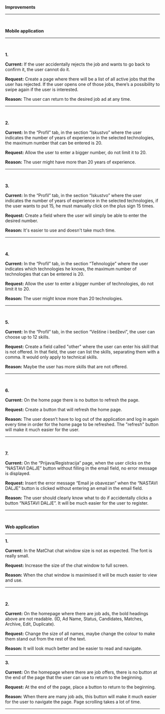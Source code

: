 **Improvements**<hr>﻿


﻿**Mobile application**<hr>﻿

**1.**

**Current:** If the user accidentally rejects the job and wants to go back to confirm it, the user cannot do it.

**Request:** Create a page where there will be a list of all active jobs that the user has rejected. If the user opens one of those jobs, there’s a possibility to swipe again if the user is interested.

**Reason:** The user can return to the desired job ad at any time.
<hr>﻿

**2.**

**Current:** In the “Profil” tab, in the section “Iskustvo”  where the user indicates the number of years of experience in the selected technologies, the maximum number that can be entered is 20.

**Request:** Allow the user to enter a bigger number, do not limit it to 20.

**Reason:** The user might have more than 20 years of experience.
<hr>﻿

**3.**

**Current:** In the “Profil” tab, in the section “Iskustvo” where the user indicates the number of years of experience in the selected technologies, if the user wants to put 15, he must manually click on the plus sign 15 times.

**Request:** Create a field where the user will simply be able to enter the desired number.

**Reason:** It's easier to use and doesn't take much time.
<hr>﻿

**4.**

**Current:** In the “Profil” tab, in the section “Tehnologije” where the user indicates which technologies he knows, the maximum number of technologies that can be entered is 20.

**Request:** Allow the user to enter a bigger number of technologies, do not limit it to 20.

**Reason:** The user might know more than 20 technologies.
<hr>﻿



**5.**

**Current:** In the “Profil” tab, in the section “Veštine i bedževi”, the user can choose up to 12 skills.

**Request:** Create a field called "other" where the user can enter his skill that is not offered. In that field, the user can list the skills, separating them with a comma. It would only apply to technical skills.

**Reason:** Maybe the user has more skills that are not offered.
<hr>﻿

**6.**

**Current:** On the home page there is no button to refresh the page.

**Request:** Create a button that will refresh the home page.

**Reason:** The user doesn’t have to log out of the application and log in again every time in order for the home page to be refreshed. The "refresh" button will make it much easier for the user.
<hr>﻿

**7.**

**Current:** On the “Prijava/Registracija” page, when the user clicks on the “NASTAVI DALJE” button without filling in the email field, no error message is displayed.

**Request:** Insert the error message “Email je obavezan” when the “NASTAVI DALJE” button is clicked without entering an email in the email field.

**Reason:** The user should clearly know what to do if accidentally clicks a button “NASTAVI DALJE”. It will be much easier for the user to register.
<hr>﻿

**Web application**
<hr>

**1.**

**Current:** In the MatChat chat window size is not as expected. The font is really small.

**Request:** Increase the size of the chat window to full screen.

**Reason:** When the chat window is maximised it will be much easier to view and use.
<hr>﻿

**2.**

**Current:** On the homepage where there are job ads, the bold headings above are not readable. (ID, Ad Name, Status, Candidates, Matches, Archive, Edit, Duplicate).

**Request:** Change the size of all names, maybe change the colour to make them stand out from the rest of the text.

**Reason:** It will look much better and be easier to read and navigate.
<hr>


**3.**

**Current:** On the homepage where there are job offers, there is no button at the end of the page that the user can use to return to the beginning.

**Request:** At the end of the page, place a button to return to the beginning.

**Reason:** When there are many job ads, this button will make it much easier for the user to navigate the page. Page scrolling takes a lot of time.
<hr>





